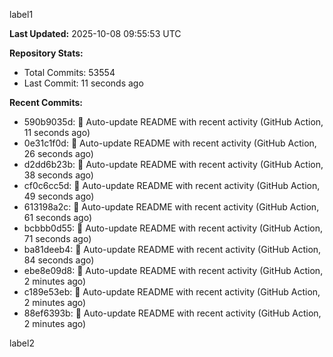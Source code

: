 
label1 
<!-- ACTIVITY_START -->
**Last Updated:** 2025-10-08 09:55:53 UTC

**Repository Stats:**
- Total Commits: 53554
- Last Commit: 11 seconds ago

**Recent Commits:**
- 590b9035d: 🤖 Auto-update README with recent activity (GitHub Action, 11 seconds ago)
- 0e31c1f0d: 🤖 Auto-update README with recent activity (GitHub Action, 26 seconds ago)
- d2dd6b23b: 🤖 Auto-update README with recent activity (GitHub Action, 38 seconds ago)
- cf0c6cc5d: 🤖 Auto-update README with recent activity (GitHub Action, 49 seconds ago)
- 613198a2c: 🤖 Auto-update README with recent activity (GitHub Action, 61 seconds ago)
- bcbbb0d55: 🤖 Auto-update README with recent activity (GitHub Action, 71 seconds ago)
- ba81deeb4: 🤖 Auto-update README with recent activity (GitHub Action, 84 seconds ago)
- ebe8e09d8: 🤖 Auto-update README with recent activity (GitHub Action, 2 minutes ago)
- c189e53eb: 🤖 Auto-update README with recent activity (GitHub Action, 2 minutes ago)
- 88ef6393b: 🤖 Auto-update README with recent activity (GitHub Action, 2 minutes ago)
<!-- ACTIVITY_END -->

label2

